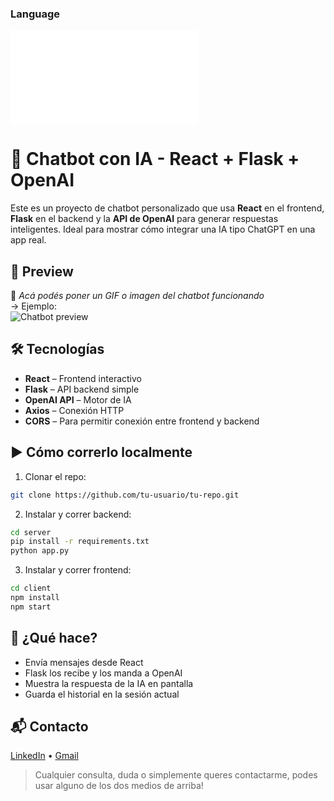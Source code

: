 ### Language
![English](./README.md) 

# 🤖 Chatbot con IA - React + Flask + OpenAI
Este es un proyecto de chatbot personalizado que usa **React** en el frontend, **Flask** en el backend y la **API de OpenAI** para generar respuestas inteligentes. Ideal para mostrar cómo integrar una IA tipo ChatGPT en una app real.

## 🚀 Preview
📸 *Acá podés poner un GIF o imagen del chatbot funcionando*  
→ Ejemplo:  
![Chatbot preview](https://tu-link-a-la-imagen.gif)

## 🛠️ Tecnologías
- **React** – Frontend interactivo
- **Flask** – API backend simple
- **OpenAI API** – Motor de IA
- **Axios** – Conexión HTTP
- **CORS** – Para permitir conexión entre frontend y backend

## ▶️ Cómo correrlo localmente
1. Clonar el repo:
```bash
git clone https://github.com/tu-usuario/tu-repo.git
```
2. Instalar y correr backend:
```bash
cd server
pip install -r requirements.txt
python app.py
```
3. Instalar y correr frontend:
```bash
cd client
npm install
npm start
```
## 💬 ¿Qué hace?
- Envía mensajes desde React  
- Flask los recibe y los manda a OpenAI  
- Muestra la respuesta de la IA en pantalla  
- Guarda el historial en la sesión actual

## 📬 Contacto
[LinkedIn](https://linkedin.com/in/mateo-giuffra-023682289/) • [Gmail](matteogiuffrah40@gmail.com)

> Cualquier consulta, duda o simplemente queres contactarme, podes usar alguno de los dos medios de arriba!


